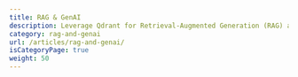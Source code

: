 ```yaml
---
title: RAG & GenAI
description: Leverage Qdrant for Retrieval-Augmented Generation (RAG) and build AI Agents
category: rag-and-genai
url: /articles/rag-and-genai/
isCategoryPage: true
weight: 50
---
```

